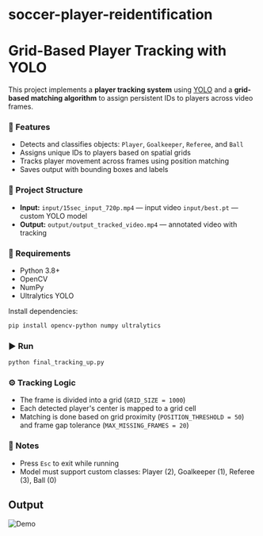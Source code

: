 # soccer-player-reidentification



# Grid-Based Player Tracking with YOLO

This project implements a **player tracking system** using [YOLO](https://github.com/ultralytics/ultralytics) and a **grid-based matching algorithm** to assign persistent IDs to players across video frames.

### 🔧 Features

* Detects and classifies objects: `Player`, `Goalkeeper`, `Referee`, and `Ball`
* Assigns unique IDs to players based on spatial grids
* Tracks player movement across frames using position matching
* Saves output with bounding boxes and labels

### 📁 Project Structure

* **Input:**
  `input/15sec_input_720p.mp4` — input video
  `input/best.pt` — custom YOLO model
* **Output:**
  `output/output_tracked_video.mp4` — annotated video with tracking

### 🚀 Requirements

* Python 3.8+
* OpenCV
* NumPy
* Ultralytics YOLO

Install dependencies:

```bash
pip install opencv-python numpy ultralytics
```

### ▶️ Run

```bash
python final_tracking_up.py
```

### ⚙️ Tracking Logic

* The frame is divided into a grid (`GRID_SIZE = 1000`)
* Each detected player's center is mapped to a grid cell
* Matching is done based on grid proximity (`POSITION_THRESHOLD = 50`) and frame gap tolerance (`MAX_MISSING_FRAMES = 20`)

### 📌 Notes

* Press `Esc` to exit while running
* Model must support custom classes: Player (2), Goalkeeper (1), Referee (3), Ball (0)

## Output 
  
![Demo](output.gif)



